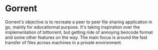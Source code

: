 # Gorrent

Gorrent's objective is to recreate a peer to peer file sharing application in go, mainly for educationnal purpose.
It's taking inspiration over the implementation of bittorrent, but getting ride of annoying bencode format and some other features on the way. The main focus is around the fast transfer of files across machines in a private environment.
